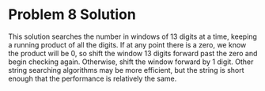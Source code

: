 # Problem 8 Solution

This solution searches the number in windows of 13 digits at a time, keeping a
running product of all the digits. If at any point there is a zero, we know the
product will be 0, so shift the window 13 digits forward past the zero and begin
checking again. Otherwise, shift the window forward by 1 digit. Other string
searching algorithms may be more efficient, but the string is short enough that
the performance is relatively the same.
